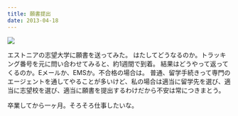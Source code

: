 ```yaml
---
title: 願書提出
date: 2013-04-18
---
```


![](https://farm3.staticflickr.com/2824/12270559496_317e45748d_b_d.jpg)

エストニアの志望大学に願書を送ってみた。
はたしてどうなるのか。トラッキング番号を元に問い合わせてみると、約1週間で到着。
結果はどうやって返ってくるのか。Eメールか、EMSか。不合格の場合は。
普通、留学手続きって専門のエージェントを通してやることが多いけど、私の場合は適当に留学先を選び、適当に志望校を選び、適当に願書を提出するわけだから不安は常につきまとう。

卒業してから一ヶ月。そろそろ仕事したいな。
